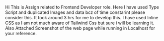 Hi This is Assign related to Frontend Developer role.
Here I have used Type Script and duplicated Images and data bcz of time constarint please consider this.
It took around 3 hrs for me to develop this.
I have used Inline CSS as I am not much aware of Tailwind Css but sure i will be learning it.
Also Attached Screenshot of the web page while running in Localhost for your reference.
